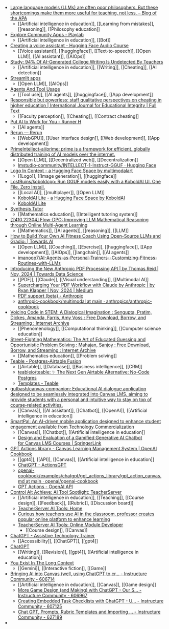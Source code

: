 - [Large language models (LLMs) are often poor philosophers. But these shortcomings make them more useful for teaching, not less. – Blog of the APA](https://blog.apaonline.org/2024/11/28/large-language-models-llms-are-often-poor-philosophers-but-these-shortcomings-make-them-more-useful-for-teaching-not-less/?amp)
	- [[Artificial intelligence in education]], [[Learning from mistakes]], [[reasoning]], [[Philosophy education]]
- [Explore Community Apps - Playlab](https://www.playlab.ai/explore)
	- [[Artificial intelligence in education]], [[Bot]]
- [Creating a voice assistant - Hugging Face Audio Course](https://huggingface.co/learn/audio-course/chapter7/voice-assistant)
	- [[Voice assistant]], [[huggingface]], [[Text-to-speech]], [[Open LLM]], [[AI assistant]], [[AIOps]]
- [Study: 94% Of AI-Generated College Writing Is Undetected By Teachers](https://www.forbes.com/sites/dereknewton/2024/11/30/study-94-of-ai-generated-college-writing-is-undetected-by-teachers/)
	- [[Artificial intelligence in education]], [[Writing]], [[Cheating]], [[AI detection]]
- [Streamlit apps](https://share.streamlit.io/explore?sort=most+viewed&category=favorites)
	- [[Open LLM]], [[AIOps]]
- [Agents And Tool Usage](https://www.gradio.app/main/guides/agents-and-tool-usage)
	- [[Tool use]], [[AI agents]], [[huggingface]], [[App development]]
- [Responsible but powerless: staff qualitative perspectives on cheating in higher education | International Journal for Educational Integrity | Full Text](https://edintegrity.biomedcentral.com/articles/10.1007/s40979-024-00170-7)
	- [[Faculty perception]], [[Cheating]], [[Contract cheating]]
- [Put AI to Work for You - Runner H](https://www.hcompany.ai/)
	- [[AI agents]]
- [Rerun — Rerun](https://rerun.io/)
	- [[WebGPU]], [[User interface design]], [[Web development]], [[App development]]
- [PrimeIntellect-ai/prime: prime is a framework for efficient, globally distributed training of AI models over the internet.](https://github.com/PrimeIntellect-ai/prime)
	- [[Open LLM]], [[Decentralized web]], [[Decentralization]]
	- [lmstudio-community/INTELLECT-1-Instruct-GGUF · Hugging Face](https://huggingface.co/lmstudio-community/INTELLECT-1-Instruct-GGUF)
- [Logo In Context - a Hugging Face Space by multimodalart](https://huggingface.co/spaces/multimodalart/logo-in-context)
	- [[Logo]], [[Image generation]], [[huggingface]]
- [LostRuins/koboldcpp: Run GGUF models easily with a KoboldAI UI. One File. Zero Install.](https://github.com/LostRuins/koboldcpp)
	- [[Local AI]], [[multiplayer]], [[Open LLM]]
	- [KoboldAI Lite - a Hugging Face Space by KoboldAI](https://huggingface.co/spaces/KoboldAI/KoboldAI-Lite)
	- [KoboldAI Lite](https://lite.koboldai.net/)
- [Synthesis Tutor](https://www.synthesis.com/tutor)
	- [[Mathematics education]], [[Intelligent tutoring system]]
- [[2410.22304] Flow-DPO: Improving LLM Mathematical Reasoning through Online Multi-Agent Learning](https://arxiv.org/abs/2410.22304)
	- [[Mathematics]], [[AI agents]], [[reasoning]], [[LLM]]
- [How to Build Your Own AI Fitness Coach Using Open-Source LLMs and Gradio: | Towards AI](https://pub.towardsai.net/how-to-build-your-own-ai-fitness-coach-using-open-source-llms-and-gradio-3151e429692f)
	- [[Open LLM]], [[Coaching]], [[Exercise]], [[huggingface]], [[App development]], [[AIOps]], [[langchain]], [[AI agents]]
	- [imanoop7/AI-Agents-as-Personal-Trainers--Customizing-Fitness-Routines-with-LLMs](https://github.com/imanoop7/AI-Agents-as-Personal-Trainers--Customizing-Fitness-Routines-with-LLMs)
- [Introducing the New Anthropic PDF Processing API | by Thomas Reid | Nov, 2024 | Towards Data Science](https://towardsdatascience.com/introducing-the-new-anthropic-pdf-processing-api-0010657f595f)
	- [[PDF]], [[Claude]], [[Visual understanding]], [[Multimodal AI]]
	- [Supercharging Your PDF Workflow with Claude by Anthropic | by Ryan Klapper | Nov, 2024 | Medium](https://medium.com/@ryanklapper/supercharging-your-pdf-workflow-with-claude-by-anthropic-b1061462f67d)
	- [PDF support (beta) - Anthropic](https://docs.anthropic.com/en/docs/build-with-claude/pdf-support)
	- [anthropic-cookbook/multimodal at main · anthropics/anthropic-cookbook](https://github.com/anthropics/anthropic-cookbook/tree/main/multimodal)
- [Voicing Code in STEM: A Dialogical Imagination : Sengupta, Pratim, Dickes, Amanda, Farris, Amy Voss : Free Download, Borrow, and Streaming : Internet Archive](https://archive.org/details/mit_press_book_9780262363075)
	- [[Phenomenology]], [[Computational thinking]], [[Computer science education]]
- [Street-Fighting Mathematics: The Art of Educated Guessing and Opportunistic Problem Solving : Mahajan, Sanjoy : Free Download, Borrow, and Streaming : Internet Archive](https://archive.org/details/mit_press_book_9780262265881)
	- [[Mathematics education]], [[Problem solving]]
- [Teable - Postgres-Airtable Fusion](https://www.teable.io/)
	- [[Airtable]], [[Database]], [[Business intelligence]], [[CRM]]
	- [teableio/teable: ✨ The Next Gen Airtable Alternative: No-Code Postgres](https://github.com/teableio/teable)
	- [Templates - Teable](https://template.teable.io/)
- [gutbash/canvas-companion: Educational AI dialogue application designed to be seamlessly integrated into Canvas LMS, aiming to provide students with a personal and intuitive way to stay on top of course-related activities.](https://github.com/gutbash/canvas-companion)
	- [[Canvas]], [[AI assistant]], [[Chatbot]], [[OpenAI]], [[Artificial intelligence in education]]
- [SmartPal: An AI-driven mobile application designed to enhance student engagement available from Technology Commercialization](https://license.umn.edu/product/smartpal-an-ai-driven-mobile-application-designed-to-enhance-student-engagement)
	- [[Canvas]], [[Chatbot]], [[Artificial intelligence in education]]
	- [Design and Evaluation of a Gamified Generative AI Chatbot for Canvas LMS Courses | SpringerLink](https://link.springer.com/chapter/10.1007/978-3-031-61953-3_29)
- [GPT Actions library - Canvas Learning Management System | OpenAI Cookbook](https://cookbook.openai.com/examples/chatgpt/gpt_actions_library/gpt_action_canvas)
	- [[gpt4]], [[API]], [[Canvas]], [[Artificial intelligence in education]]
	- [ChatGPT - ActionsGPT](https://chatgpt.com/g/g-TYEliDU6A-actionsgpt)
	- [openai-cookbook/examples/chatgpt/gpt_actions_library/gpt_action_canvas.md at main · openai/openai-cookbook](https://github.com/openai/openai-cookbook/blob/main/examples/chatgpt/gpt_actions_library/gpt_action_canvas.md)
	- [GPT Actions - OpenAI API](https://platform.openai.com/docs/actions/introduction)
- [Control Alt Achieve: AI Tool Spotlight: TeacherServer](https://www.controlaltachieve.com/2024/11/ai-tool-spotlight-teacherserver.html?m=1)
	- [[Artificial intelligence in education]], [[Teaching]], [[Course design]], [[Feedback]], [[Rubric]], [[Discussion board]]
	- [TeacherServer AI Tools: Home](https://www.teacherserver.com/)
	- [Curious how teachers use AI in the classroom, professor creates popular online platform to enhance learning](https://www.stpetersburg.usf.edu/news/2024/professor-creates-popular-online-ai-platform.aspx)
	- [TeacherServer AI Tools: Online Module Developer](https://www.teacherserver.com/tool.php?id=49)
		- [[Course design]], [[Canvas]]
- [ChatGPT - Assistive Technology Trainer](https://chatgpt.com/g/g-673e0f0c1e988191b2a13acd99f51665-assistive-technology-trainer?trk=feed_main-feed-card_comment-text)
	- [[Accessibility]], [[ChatGPT]], [[gpt4]]
- [ChatGPT](https://chatgpt.com/share/66f4a20e-19b8-800d-83c7-538e773dc3d3?trk=feed_main-feed-card_reshare_feed-article-content)
	- [[Writing]], [[Revision]], [[gpt4]], [[Artificial intelligence in education]]
- [You Exist In The Long Context](https://thelongcontext.com/?trk=feed_main-feed-card_feed-article-content)
	- [[Gemini]], [[Interactive fiction]], [[Game]]
- [Bringing AI into Canvas (well, using ChatGPT to cr... - Instructure Community - 606714](https://community.canvaslms.com/t5/K-12-Users/Bringing-AI-into-Canvas-well-using-ChatGPT-to-create-stuff/ba-p/606714)
	- [[Artificial intelligence in education]], [[Canvas]], [[Game design]]
	- [More Game Design (and Making) with ChatGPT - Our S... - Instructure Community - 606967](https://community.canvaslms.com/t5/K-12-Users/More-Game-Design-and-Making-with-ChatGPT-Our-Survey-Says/ba-p/606967)
	- [Creating Embedded Task Checklists with ChatGPT - U... - Instructure Community - 607125](https://community.canvaslms.com/t5/K-12-Users/Creating-Embedded-Task-Checklists-with-ChatGPT-Updated/ba-p/607125)
	- [Chat GPT, Prompts, Rubric Templates and Importing ... - Instructure Community - 627189](https://community.canvaslms.com/t5/K-12-Users/Chat-GPT-Prompts-Rubric-Templates-and-Importing-Rubrics/ba-p/627189)
-